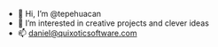 - 👋 Hi, I’m @tepehuacan
- 👀 I’m interested in creative projects and clever ideas
- 📫 daniel@quixoticsoftware.com

<!---
tepehuacan/tepehuacan is a ✨ special ✨ repository because its `README.md` (this file) appears on your GitHub profile.
You can click the Preview link to take a look at your changes.
--->
